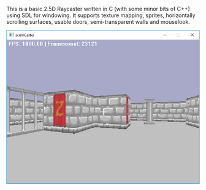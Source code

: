 This is a basic 2.5D Raycaster written in C (with some minor bits of C++) using SDL for windowing. It supports texture mapping, sprites, horizontally scrolling surfaces, usable doors, semi-transparent walls and mouselook.

![Screenshot](screenshot.png "640 * 480 window screenshot, rendering at 480 * 360")
